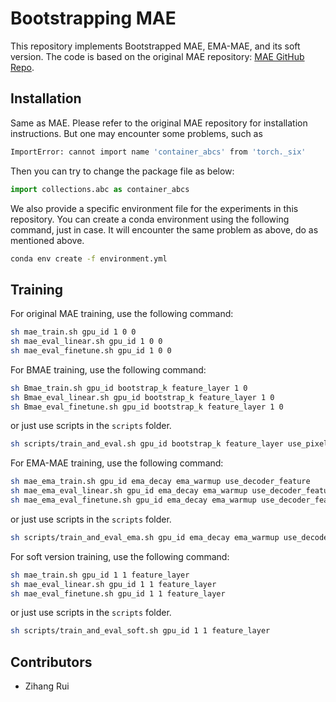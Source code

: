 # Bootstrapping MAE

This repository implements Bootstrapped MAE, EMA-MAE, and its soft version. The code is based on the original MAE repository: [MAE GitHub Repo](https://github.com/facebookresearch/mae).

## Installation
Same as MAE. Please refer to the original MAE repository for installation instructions. But one may encounter some problems, such as
```bash
ImportError: cannot import name 'container_abcs' from 'torch._six'
```
Then you can try to change the package file as below:
```python
import collections.abc as container_abcs
```
We also provide a specific environment file for the experiments in this repository. You can create a conda environment using the following command, just in case. It will encounter the same problem as above, do as mentioned above.
```bash
conda env create -f environment.yml
```

## Training
For original MAE training, use the following command:
```bash
sh mae_train.sh gpu_id 1 0 0
sh mae_eval_linear.sh gpu_id 1 0 0
sh mae_eval_finetune.sh gpu_id 1 0 0
```

For BMAE training, use the following command:
```bash
sh Bmae_train.sh gpu_id bootstrap_k feature_layer 1 0
sh Bmae_eval_linear.sh gpu_id bootstrap_k feature_layer 1 0
sh Bmae_eval_finetune.sh gpu_id bootstrap_k feature_layer 1 0
```
or just use scripts in the `scripts` folder.
```bash
sh scripts/train_and_eval.sh gpu_id bootstrap_k feature_layer use_pixel_norm use_decoder_feature
```

For EMA-MAE training, use the following command:
```bash
sh mae_ema_train.sh gpu_id ema_decay ema_warmup use_decoder_feature
sh mae_ema_eval_linear.sh gpu_id ema_decay ema_warmup use_decoder_feature
sh mae_ema_eval_finetune.sh gpu_id ema_decay ema_warmup use_decoder_feature
```
or just use scripts in the `scripts` folder.
```bash
sh scripts/train_and_eval_ema.sh gpu_id ema_decay ema_warmup use_decoder_feature
```

For soft version training, use the following command:
```bash
sh mae_train.sh gpu_id 1 1 feature_layer
sh mae_eval_linear.sh gpu_id 1 1 feature_layer
sh mae_eval_finetune.sh gpu_id 1 1 feature_layer
```
or just use scripts in the `scripts` folder.
```bash
sh scripts/train_and_eval_soft.sh gpu_id 1 1 feature_layer
```

## Contributors

- Zihang Rui